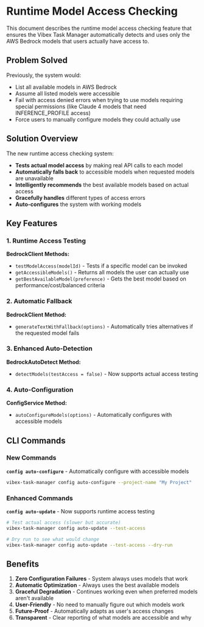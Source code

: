 # Runtime Model Access Checking

This document describes the runtime model access checking feature that ensures the Vibex Task Manager automatically detects and uses only the AWS Bedrock models that users actually have access to.

## Problem Solved

Previously, the system would:
- List all available models in AWS Bedrock
- Assume all listed models were accessible
- Fail with access denied errors when trying to use models requiring special permissions (like Claude 4 models that need INFERENCE_PROFILE access)
- Force users to manually configure models they could actually use

## Solution Overview

The new runtime access checking system:
- **Tests actual model access** by making real API calls to each model
- **Automatically falls back** to accessible models when requested models are unavailable
- **Intelligently recommends** the best available models based on actual access
- **Gracefully handles** different types of access errors
- **Auto-configures** the system with working models

## Key Features

### 1. Runtime Access Testing

**BedrockClient Methods:**
- `testModelAccess(modelId)` - Tests if a specific model can be invoked
- `getAccessibleModels()` - Returns all models the user can actually use
- `getBestAvailableModel(preference)` - Gets the best model based on performance/cost/balanced criteria

### 2. Automatic Fallback

**BedrockClient Method:**
- `generateTextWithFallback(options)` - Automatically tries alternatives if the requested model fails

### 3. Enhanced Auto-Detection

**BedrockAutoDetect Method:**
- `detectModels(testAccess = false)` - Now supports actual access testing

### 4. Auto-Configuration

**ConfigService Method:**
- `autoConfigureModels(options)` - Automatically configures with accessible models

## CLI Commands

### New Commands

**`config auto-configure`** - Automatically configure with accessible models
```bash
vibex-task-manager config auto-configure --project-name "My Project"
```

### Enhanced Commands

**`config auto-update`** - Now supports runtime access testing
```bash
# Test actual access (slower but accurate)
vibex-task-manager config auto-update --test-access

# Dry run to see what would change
vibex-task-manager config auto-update --test-access --dry-run
```

## Benefits

1. **Zero Configuration Failures** - System always uses models that work
2. **Automatic Optimization** - Always uses the best available models
3. **Graceful Degradation** - Continues working even when preferred models aren't available
4. **User-Friendly** - No need to manually figure out which models work
5. **Future-Proof** - Automatically adapts as user's access changes
6. **Transparent** - Clear reporting of what models are accessible and why 